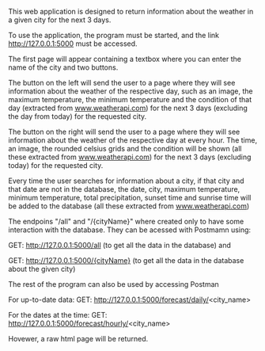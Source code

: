 This web application is designed to return information about the weather in a given city for the next 3 days.

To use the application, the program must be started, and the link http://127.0.0.1:5000 must be accessed.

The first page will appear containing a textbox where you can enter the name of the city and two buttons.

The button on the left will send the user to a page where they will see information about the weather of the respective day, such as an image, the maximum temperature,
the minimum temperature and the condition of that day (extracted from www.weatherapi.com) for the next 3 days (excluding the day from today) for the requested city.

The button on the right will send the user to a page where they will see information about the weather of the respective day at every hour. The time,
an image, the rounded celsius grids and the condition will be shown (all these extracted from www.weatherapi.com) for the next 3 days (excluding today) for the requested city.

Every time the user searches for information about a city, if that city and that date are not in the database, the date, city, maximum temperature, minimum temperature,
total precipitation, sunset time and sunrise time will be added to the database (all these extracted from www.weatherapi.com)

The endpoins "/all" and "/{cityName}" where created only to have some interaction with the database. They can be acessed with Postmamn using:

GET: http://127.0.0.1:5000/all (to get all the data in the database) and

GET: http://127.0.0.1:5000/{cityName} (to get all the data in the database about the given city)

The rest of the program can also be used by accessing Postman

For up-to-date data: GET: http://127.0.0.1:5000/forecast/daily/<city_name>

For the dates at the time: GET: http://127.0.0.1:5000/forecast/hourly/<city_name>

Hovewer, a raw html page will be returned.
